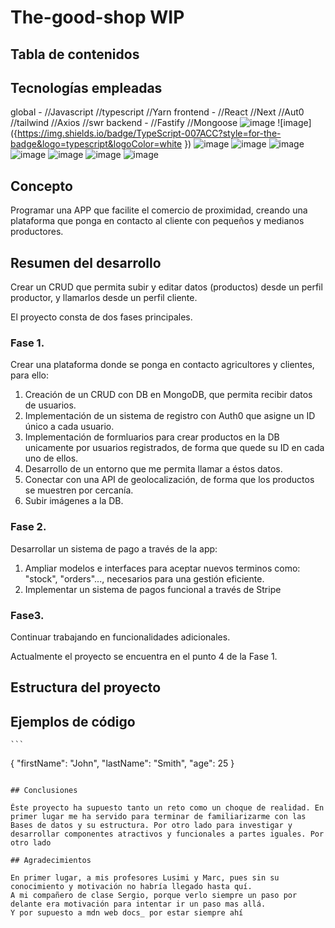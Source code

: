 # The-good-shop WIP

## Tabla de contenidos

## Tecnologías empleadas

global - //Javascript //typescript //Yarn
frontend - //React //Next //Aut0 //tailwind //Axios //swr
backend - //Fastify //Mongoose
![image](https://img.shields.io/badge/JavaScript-323330?style=for-the-badge&logo=javascript&logoColor=F7DF1E
)
![image]({https://img.shields.io/badge/TypeScript-007ACC?style=for-the-badge&logo=typescript&logoColor=white
})
![image]({BadgeURLHere})
![image]({BadgeURLHere})
![image]({BadgeURLHere})
![image]({BadgeURLHere})
![image]({BadgeURLHere})
![image]({BadgeURLHere})
![image]({BadgeURLHere})

## Concepto

Programar una APP que facilite el comercio de proximidad, creando una plataforma que ponga en contacto al cliente con pequeños y medianos productores.

## Resumen del desarrollo

Crear un CRUD que permita subir y editar datos (productos) desde un perfil productor, y llamarlos desde un perfil cliente.

El proyecto consta de dos fases principales.

### Fase 1.

Crear una plataforma donde se ponga en contacto agricultores y clientes, para ello:

1. Creación de un CRUD con DB en MongoDB, que permita recibir datos de usuarios.
2. Implementación de un sistema de registro con Auth0 que asigne un ID único a cada usuario.
3. Implementación de formluarios para crear productos en la DB unicamente por usuarios registrados, de forma que quede su ID en cada uno de ellos.
4. Desarrollo de un entorno que me permita llamar a éstos datos.
5. Conectar con una API de geolocalización, de forma que los productos se muestren por cercanía.
6. Subir imágenes a la DB.

### Fase 2.

Desarrollar un sistema de pago a través de la app:

1. Ampliar modelos e interfaces para aceptar nuevos terminos como: "stock", "orders"..., necesarios para una gestión eficiente.
2. Implementar un sistema de pagos funcional a través de Stripe

### Fase3.

Continuar trabajando en funcionalidades adicionales.

Actualmente el proyecto se encuentra en el punto 4 de la Fase 1.

## Estructura del proyecto

## Ejemplos de código

    ```

{
"firstName": "John",
"lastName": "Smith",
"age": 25
}

```

## Conclusiones

Éste proyecto ha supuesto tanto un reto como un choque de realidad. En primer lugar me ha servido para terminar de familiarizarme con las Bases de datos y su estructura. Por otro lado para investigar y desarrollar componentes atractivos y funcionales a partes iguales. Por otro lado

## Agradecimientos

En primer lugar, a mis profesores Lusimi y Marc, pues sin su conocimiento y motivación no habría llegado hasta quí.
A mi compañero de clase Sergio, porque verlo siempre un paso por delante era motivación para intentar ir un paso mas allá.
Y por supuesto a mdn web docs_ por estar siempre ahí
```
